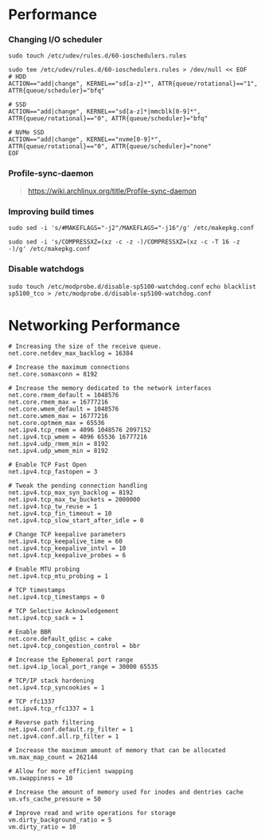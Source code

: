 # Performance

### Changing I/O scheduler

`sudo touch /etc/udev/rules.d/60-ioschedulers.rules`

```
sudo tee /etc/udev/rules.d/60-ioschedulers.rules > /dev/null << EOF
# HDD
ACTION=="add|change", KERNEL=="sd[a-z]*", ATTR{queue/rotational}=="1", ATTR{queue/scheduler}="bfq"

# SSD
ACTION=="add|change", KERNEL=="sd[a-z]*|mmcblk[0-9]*", ATTR{queue/rotational}=="0", ATTR{queue/scheduler}="bfq"

# NVMe SSD
ACTION=="add|change", KERNEL=="nvme[0-9]*", ATTR{queue/rotational}=="0", ATTR{queue/scheduler}="none"
EOF
```

### Profile-sync-daemon

> https://wiki.archlinux.org/title/Profile-sync-daemon

### Improving build times

`sudo sed -i 's/#MAKEFLAGS="-j2"/MAKEFLAGS="-j16"/g' /etc/makepkg.conf`

`sudo sed -i 's/COMPRESSXZ=(xz -c -z -)/COMPRESSXZ=(xz -c -T 16 -z -)/g' /etc/makepkg.conf`

### Disable watchdogs

`sudo touch /etc/modprobe.d/disable-sp5100-watchdog.conf`
`echo blacklist sp5100_tco > /etc/modprobe.d/disable-sp5100-watchdog.conf`

# Networking Performance

```
# Increasing the size of the receive queue.
net.core.netdev_max_backlog = 16384

# Increase the maximum connections
net.core.somaxconn = 8192

# Increase the memory dedicated to the network interfaces
net.core.rmem_default = 1048576
net.core.rmem_max = 16777216
net.core.wmem_default = 1048576
net.core.wmem_max = 16777216
net.core.optmem_max = 65536
net.ipv4.tcp_rmem = 4096 1048576 2097152
net.ipv4.tcp_wmem = 4096 65536 16777216
net.ipv4.udp_rmem_min = 8192
net.ipv4.udp_wmem_min = 8192

# Enable TCP Fast Open
net.ipv4.tcp_fastopen = 3

# Tweak the pending connection handling
net.ipv4.tcp_max_syn_backlog = 8192
net.ipv4.tcp_max_tw_buckets = 2000000
net.ipv4.tcp_tw_reuse = 1
net.ipv4.tcp_fin_timeout = 10
net.ipv4.tcp_slow_start_after_idle = 0

# Change TCP keepalive parameters
net.ipv4.tcp_keepalive_time = 60
net.ipv4.tcp_keepalive_intvl = 10
net.ipv4.tcp_keepalive_probes = 6

# Enable MTU probing
net.ipv4.tcp_mtu_probing = 1

# TCP timestamps
net.ipv4.tcp_timestamps = 0

# TCP Selective Acknowledgement  
net.ipv4.tcp_sack = 1

# Enable BBR
net.core.default_qdisc = cake
net.ipv4.tcp_congestion_control = bbr

# Increase the Ephemeral port range
net.ipv4.ip_local_port_range = 30000 65535

# TCP/IP stack hardening
net.ipv4.tcp_syncookies = 1

# TCP rfc1337
net.ipv4.tcp_rfc1337 = 1

# Reverse path filtering
net.ipv4.conf.default.rp_filter = 1
net.ipv4.conf.all.rp_filter = 1

# Increase the maximum amount of memory that can be allocated
vm.max_map_count = 262144

# Allow for more efficient swapping
vm.swappiness = 10

# Increase the amount of memory used for inodes and dentries cache
vm.vfs_cache_pressure = 50

# Improve read and write operations for storage
vm.dirty_background_ratio = 5
vm.dirty_ratio = 10
```